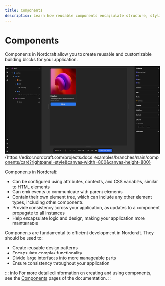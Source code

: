 ```yaml
---
title: Components
description: Learn how reusable components encapsulate structure, styling and behavior to create maintainable, consistent interfaces across your project.
---
```


# Components

Components in Nordcraft allow you to create reusable and customizable building blocks for your application.

![The Nordcraft Editor is displaying card component, indicated by the pink diamond icon at the top left. The component is a card component, consisting of a number of HTML elements, and takes four attributes visible on the right panel: button label, ID, text and title.|16/9](component.webp 'Component'){https://editor.nordcraft.com/projects/docs_examples/branches/main/components/card?rightpanel=style&canvas-width=800&canvas-height=800}

Components in Nordcraft:

- Can be configured using attributes, contexts, and CSS variables, similar to HTML elements
- Can emit events to communicate with parent elements
- Contain their own element tree, which can include any other element types, including other components
- Provide consistency across your application, as updates to a component propagate to all instances
- Help encapsulate logic and design, making your application more maintainable

Components are fundamental to efficient development in Nordcraft. They should be used to:

- Create reusable design patterns
- Encapsulate complex functionality
- Divide large interfaces into more manageable parts
- Ensure consistency throughout your application

::: info
For more detailed information on creating and using components, see the [Components](/components/overview) pages of the documentation.
:::
